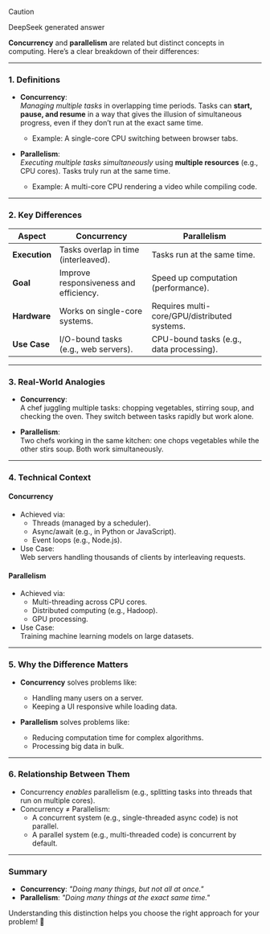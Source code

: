 > [!CAUTION]
> DeepSeek generated answer

**Concurrency** and **parallelism** are related but distinct concepts in computing.
Here’s a clear breakdown of their differences:

---

### **1. Definitions**  
- **Concurrency**:  
  *Managing multiple tasks* in overlapping time periods. Tasks can **start, pause, and resume** in a way that gives the illusion of simultaneous progress, even if they don’t run at the exact same time.  
  - Example: A single-core CPU switching between browser tabs.  

- **Parallelism**:  
  *Executing multiple tasks simultaneously* using **multiple resources** (e.g., CPU cores). Tasks truly run at the same time.  
  - Example: A multi-core CPU rendering a video while compiling code.  

---

### **2. Key Differences**  
| **Aspect**          | **Concurrency**                          | **Parallelism**                          |  
|----------------------|------------------------------------------|------------------------------------------|  
| **Execution**        | Tasks overlap in time (interleaved).     | Tasks run at the same time.              |  
| **Goal**             | Improve responsiveness and efficiency.   | Speed up computation (performance).      |  
| **Hardware**         | Works on single-core systems.            | Requires multi-core/GPU/distributed systems. |  
| **Use Case**         | I/O-bound tasks (e.g., web servers).     | CPU-bound tasks (e.g., data processing). |  

---

### **3. Real-World Analogies**  
- **Concurrency**:  
  A chef juggling multiple tasks: chopping vegetables, stirring soup, and checking the oven. They switch between tasks rapidly but work alone.  

- **Parallelism**:  
  Two chefs working in the same kitchen: one chops vegetables while the other stirs soup. Both work simultaneously.  

---

### **4. Technical Context**  
#### **Concurrency**  
- Achieved via:  
  - Threads (managed by a scheduler).  
  - Async/await (e.g., in Python or JavaScript).  
  - Event loops (e.g., Node.js).  
- Use Case:  
  Web servers handling thousands of clients by interleaving requests.  

#### **Parallelism**  
- Achieved via:  
  - Multi-threading across CPU cores.  
  - Distributed computing (e.g., Hadoop).  
  - GPU processing.  
- Use Case:  
  Training machine learning models on large datasets.  

---

### **5. Why the Difference Matters**  
- **Concurrency** solves problems like:  
  - Handling many users on a server.  
  - Keeping a UI responsive while loading data.  

- **Parallelism** solves problems like:  
  - Reducing computation time for complex algorithms.  
  - Processing big data in bulk.  

---

### **6. Relationship Between Them**  
- Concurrency *enables* parallelism (e.g., splitting tasks into threads that run on multiple cores).  
- Concurrency ≠ Parallelism:  
  - A concurrent system (e.g., single-threaded async code) is not parallel.  
  - A parallel system (e.g., multi-threaded code) is concurrent by default.  

---

### **Summary**  
- **Concurrency**: *"Doing many things, but not all at once."*  
- **Parallelism**: *"Doing many things at the exact same time."*  

Understanding this distinction helps you choose the right approach for your problem! 🚀
